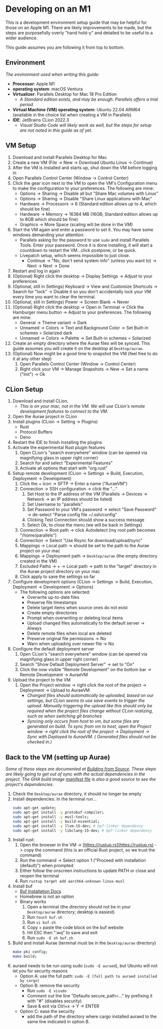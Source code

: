# Developing on an M1

This is a development environment setup guide that may be helpful for those on an Apple M1. There are likely
improvements to be made, but the steps are purposefully overly "hand hold-y" and detailed to be useful to a wider
audience.

This guide assumes you are following it from top to bottom.

## Environment

*The environment used when writing this guide:*

- **Processor**: Apple M1
- **operating system**: macOS Ventura
- **Virtualizer**: Parallels Desktop for Mac 18 Pro Edition
    - *A Standard edition exists, and may be enough. Parallels offers a trial period.*
- **Virtual Machine (VM) operating system**: Ubuntu 22.04 ARM64 (available in the choice list when creating a VM in
  Parallels)
- **IDE**: JetBrains CLion 2022.3
    - *Visual Studio Code will likely work as well, but the steps for setup are not noted in this guide as of yet.*

## VM Setup

1. Download and install Parallels Desktop for Mac
2. Create a new VM (File -> New -> Download Ubuntu Linux -> Continue)
3. After the VM is installed and starts up, shut down the VM before logging in
4. Open Parallels Control Center (Window -> Control Center)
5. Click the gear icon next to the VM to open the VM's Configuration menu to make the configuration to your preferences.
   The following are mine:
    - Options -> Sharing -> Disable all but "Share Mac volumes with Linux"
    - Options -> Sharing -> Disable "Share Linux applications with Mac"
    - Hardware -> Processors -> 6 (Standard edition allows up to 4, which should be fine)
    - Hardware -> Memory -> 16384 MB (16GB; Standard edition allows up to 8GB which should be fine)
    - Graphics -> More Space (scaling will be done in the VM)
6. Start the VM again and enter a password to set it. You may have some windows demanding your attention:
    - Parallels asking for the password to use `sudo` and install Parallels Tools. Enter your password. Once it is done
      installing, it will start a countdown to restart the VM...click postpone, or be quick.
    - Livepatch setup, which seems impossible to just close.
        - Continue -> "No, don't send system info" (unless you want to) -> Next -> Next -> Done
7. Restart and log in again
8. (Optional) Right click the desktop -> Display Settings -> Adjust to your preferences
9. (Optional, still in Settings) Keyboard -> View and Customize Shortcuts -> Search for "lock" -> Disable it so you
   don't accidentally lock your VM every time you want to clear the terminal.
10. (Optional, still in Settings) Power -> Screen Blank -> Never
11. (Optional) Right click the desktop -> Open in Terminal -> Click the Hamburger menu button -> Adjust to your
    preferences. The following are mine:
    - General -> Theme variant -> Dark
    - Unnamed -> Colors -> Text and Background Color -> Set Built-in schemes = Solarized dark
    - Unnamed -> Colors -> Palette -> Set Built-in schemes = Solarized
12. Create an empty directory where the Aurae files will be synced. This guide assumes you will create it on the desktop
    at `Desktop/aurae`.
13. (Optional) Now might be a good time to snapshot the VM (feel free to do it at any other step)
    1. Open Parallels Control Center (Window -> Control Center)
    2. Right click your VM -> Manage Snapshots -> New -> Set a name ("Init") -> Ok

## CLion Setup

1. Download and install CLion.
    - *This is on your mac, not in the VM. We will use CLion's remote development features to connect to the VM.*
2. Open the Aurae project in CLion
3. Install plugins (CLion -> Setting -> Plugins)
    - Rust
    - Protocol Buffers
    - Deno
4. Restart the IDE to finish installing the plugins
5. Activate the experimental Rust plugin features
    1. Open CLion's "search everywhere" window (can be opened via magnifying glass in upper right corner)
    2. Search for and select "Experimental Features"
    3. Activate all options that start with "org.rust"
6. Setup remote development (CLion -> Settings -> Build, Execution, Deployment -> Development)
    1. Click the + icon -> SFTP -> Enter a name ("AuraeVM")
    2. Connection -> SSH configuration -> click the "..."
        1. Set Host to the IP address of the VM (Parallels -> Devices -> Network -> an IP address should be listed)
        2. Set Username to "parallels"
        3. Set Password to your VM's password -> select "Save Password" -> de-select "Parse config file ~/.ssh/config"
        4. Clicking Test Connection should show a success message
        5. Select Ok, to close the menu (we will be back in Settings)
    3. Connection -> Root path -> click Autodetect (my root path becomes "/home/parallels")
    4. Connection -> Select "Use Rsync for download/upload/sync"
    5. Mappings -> Local path -> should be set to the path to the Aurae project on your mac
    6. Mappings -> Deployment path -> `Desktop/aurae` (the empty directory created in the VM)
    7. Excluded Paths -> + -> Local path -> path to the "target" directory in the Aurae project directory on your mac
    8. Click apply to save the settings so far
7. Configure development options (CLion -> Settings -> Build, Execution, Deployment -> Development -> Options)
    - The following options are selected:
        - Overwrite up-to-date files
        - Preserve file timestamps
        - Delete target items when source ones do not exist
        - Create empty directories
        - Prompt when overwriting or deleting local items
        - Upload changed files automatically to the default server -> Always
        - Delete remote files when local are deleted
        - Preserve original file permissions -> No
        - Warn when uploading over newer file -> No
8. Configure the default deployment server
    1. Open CLion's "search everywhere" window (can be opened via magnifying glass in upper right corner)
    2. Search "Show Default Deployment Server" -> set to "On"
    3. Click the now visible "Remote Development" on the bottom bar -> Remote Development -> AuraeVM
9. Upload the project to the VM
    1. Open the Project window -> right click the root of the project -> Deployment -> Upload to AuraeVM
        - *Changed files should automatically be uploaded, based on our settings, but CLion seems to use save events to
          trigger the upload. Manually triggering the upload like this should only be required when the project files
          change without CLion realizing, such as when switching git branches*
        - *Syncing only occurs from host to vm, but some files are generated on build. To sync from vm to host, open the
          Project window -> right click the root of the project -> Deployment -> Sync with Deployed to AuraeVM. (
          Generated files should not be checked in.)*

## Back to the VM (setting up Aurae)

*Some of these steps are documented at [Building from Source](https://aurae.io/build/). These steps are likely going to
get out of sync with the actual dependencies in the project. The GHA build
image [manifest file](https://github.com/aurae-runtime/aurae/blob/main/images/Dockerfile.build) is also a good source to
see the project's dependencies.*

1. Check the `Desktop/aurae` directory, it should no longer be empty
2. Install dependencies. In the terminal run...
    ```bash
    sudo apt-get update;
    sudo apt-get install -y protobuf-compiler;
    sudo apt-get install -y musl-tools;
    sudo apt-get install -y build-essential;
    sudo apt-get install -y llvm-15-dev; # bpf-linker dependency
    sudo apt-get install -y libclang-15-dev; # bpf-linker dependency
    ```
3. Install rust:
    1. Open the browser in the VM -> [https://rustup.rs](https://rustup.rs) -> copy the command (this is an official
       Rust project, so we trust the command)
    2. Run the command -> Select option 1 ("Proceed with installation (default)") when prompted
    3. Either follow the onscreen instructions to update PATH or close and reopen the terminal
    4. Run `rustup target add aarch64-unknown-linux-musl`
4. Install buf
    - [Buf Installation Docs](https://docs.buf.build/installation)
    - Homebrew is not an option
    - Binary works
        1. Open a terminal (the directory should not be in your `Desktop/aurae` directory; desktop is easiest)
        2. Run `touch buf.sh`
        3. Run `vi buf.sh`
        4. Copy + paste the code block on the buf website
        5. Hit ESC then ":wq" to save and exit
        6. Run `sudo -E sh buf.sh`
6. Build and install Aurae (terminal must be in the `Desktop/aurae` directory)
   ```bash
   make pki config;
   make build;
   ```
7. auraed needs to be run using sudo (`sudo -E auraed`), but Ubuntu will not let you for security reasons
    - Option A: use the full path: `sudo -E [full path to auraed installed by cargo]`
    - Option B: remove the security
        - Run `sudo -E visudo`
        - Comment out the line "Defaults secure_path=..." by prefixing it with "#" (disables security)
        - Save & exit via Ctrl+x -> Y -> ENTER
    - Option C: ease the security
        - add the path of the directory where cargo installed auraed to the same line indicated in option B.